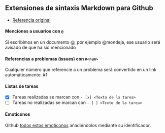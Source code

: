 ## Extensiones de sintaxis Markdown para Github

- [Referencia original](https://enterprise.github.com/downloads/en/markdown-cheatsheet.pdf)

#### Menciones a usuarios con `@`
Si escribimos en un documento @<usuario>, por ejemplo @mondeja, ese usuario será avisado de que ha sid mencionado

#### Referencias a problemas (issues) con `#<num>`
Cualquier número que referencie a un problema será convertido en un link automáticamente: #1

#### Listas de tareas
- [x] Tareas realizadas se marcan con `- [x] <Texto de la tarea>`
- [ ] Tareas no realizadas se marcan con `- [ ] <Texto de la tarea>`

#### Emoticonos
Github [todos estos emoticonos](https://www.webpagefx.com/tools/emoji-cheat-sheet/) añadiéndolos mediante su identificador.